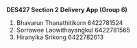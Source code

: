 **DES427 Section 2**
**Delivery App (Group 6)**
1. Bhavarun Thanathitikorn   6422781524
2. Sorrawee Laowithayangkul  6422781565
3. Hiranyika Srikong         6422782613
